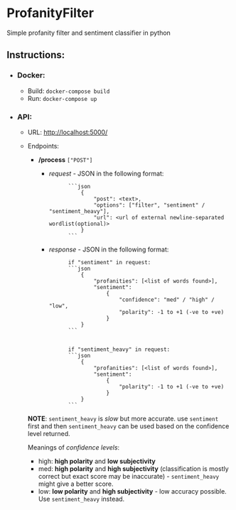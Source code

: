 # ProfanityFilter
Simple profanity filter and sentiment classifier in python

## Instructions:
- ### Docker: 
    - Build: `docker-compose build` 
    - Run: `docker-compose up` 
- ### API: 
    - URL: [http://localhost:5000/](http://localhost:5000/) 
    - Endpoints:  
        - **/process** ```["POST"]```
            * *request* - JSON in the following format:

                        ```json
                            {
                                "post": <text>,
                                "options": ["filter", "sentiment" / "sentiment_heavy"],
                                "url": <url of external newline-separated wordlist(optional)>
                            }
                        ```
            * *response* - JSON in the following format:
                        
                        if "sentiment" in request:
                        ```json
                            {
                                "profanities": [<list of words found>],
                                "sentiment": 
                                    {
                                        "confidence": "med" / "high" / "low",
                                        "polarity": -1 to +1 (-ve to +ve)
                                    }
                            }
                        ```

                    
                        if "sentiment_heavy" in request:
                        ```json
                            {
                                "profanities": [<list of words found>],
                                "sentiment": 
                                    {
                                        "polarity": -1 to +1 (-ve to +ve)
                                    }
                            }
                        ```


        **NOTE**: ```sentiment_heavy``` is *slow* but more accurate. use ```sentiment``` first and then ```sentiment_heavy``` can be used based on the confidence level returned.
        
        Meanings of *confidence levels*:
        - high: **high polarity** and **low subjectivity**
        - med: **high polarity** and **high subjectivity** (classification is mostly correct but exact score may be inaccurate) - ```sentiment_heavy``` might give a better score.
        - low: **low polarity** and **high subjectivity** - low accuracy possible. Use ```sentiment_heavy``` instead.
